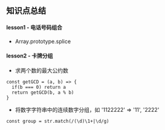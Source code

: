 ## 知识点总结

#### lesson1 - 电话号码组合

- Array.prototype.splice

#### lesson2 - 卡牌分组

- 求两个数的最大公约数

```
const getGCD = (a, b) => {
  if(b === 0) return a
  return getGCD(b, a % b)
}
```

- 将数字字符串中的连续数字分组，如 '1122222' => '11', '2222'

```
const group = str.match(/(\d)\1+|\d/g)
```
